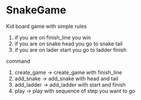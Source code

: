 # SnakeGame

Kid board game with simple rules
1. if you are on finish_line you win
2. if you are on snake head you go to snake tail
3. if you are on lader start you go to ladder finish

command
1. create_game -> create_game with finish_line
2. add_snake -> add_snake with head and tail
3. add_ladder -> add_ladder with start and finish
4. play -> play with sequence of step you want to go